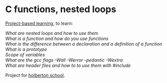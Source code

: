 # C functions, nested loops

[Project-based learning](https://en.wikipedia.org/wiki/Project-based_learning), to learn:

*What are nested loops and how to use them*</br>
*What is a function and how do you use functions*</br>
*What is the difference between a declaration and a definition of a function*</br>
*What is a prototype*</br>
*Scope of variables*</br>
*What are the gcc flags -Wall -Werror -pedantic -Wextra*</br>
*What are header files and how to to use them with #include*
 
Project for [holberton school](https://www.holbertonschool.com/tn/en/).
